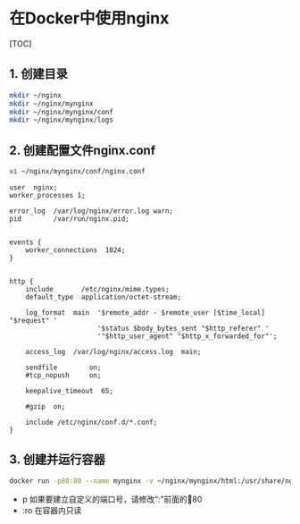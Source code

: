 # 在Docker中使用nginx

[TOC]

## 1. 创建目录

```sh
mkdir ~/nginx
mkdir ~/nginx/mynginx
mkdir ~/nginx/mynginx/conf
mkdir ~/nginx/mynginx/logs
```

## 2. 创建配置文件nginx.conf

```sh
vi ~/nginx/mynginx/conf/nginx.conf
```

```text
user  nginx;
worker_processes 1;

error_log  /var/log/nginx/error.log warn;
pid        /var/run/nginx.pid;


events {
    worker_connections  1024;
}


http {
    include       /etc/nginx/mime.types;
    default_type  application/octet-stream;

    log_format  main  '$remote_addr - $remote_user [$time_local] "$request" '
                      '$status $body_bytes_sent "$http_referer" '
                      '"$http_user_agent" "$http_x_forwarded_for"';

    access_log  /var/log/nginx/access.log  main;

    sendfile        on;
    #tcp_nopush     on;

    keepalive_timeout  65;

    #gzip  on;

    include /etc/nginx/conf.d/*.conf;
}
```

## 3. 创建并运行容器

```sh
docker run -p80:80 --name mynginx -v ~/nginx/mynginx/html:/usr/share/nginx/html:ro -v ~/nginx/mynginx/conf/nginx.conf:/etc/nginx/nginx.conf:ro -v ~/nginx/mynginx/logs:/var/log/nginx -d nginx
```

- p
  如果要建立自定义的端口号，请修改“:”前面的80
- :ro
  在容器内只读
